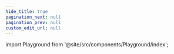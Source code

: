 ```yaml
---
hide_title: true
pagination_next: null
pagination_prev: null
custom_edit_url: null
---
```


import Playground from '@site/src/components/Playground/index';

<Playground />
